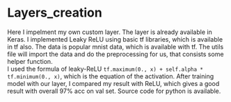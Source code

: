 # Layers_creation

Here I impelment my own custom layer. The layer is already available in Keras. I implemented Leaky ReLU using basic tf libraries, which is available in tf also. The data is popular mnist data, which is available with tf. The utils file will import the data and do the preprocessing for us, that consists some helper function.      
I used the formula of leaky-ReLU `tf.maximum(0., x) + self.alpha * tf.minimum(0., x)`, which is the equation of the activation. After training model with our layer, I compared my result with ReLU, which gives a good result with overall 97% acc on val set. Source code for python is available.
